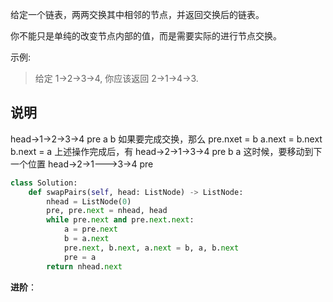 给定一个链表，两两交换其中相邻的节点，并返回交换后的链表。

你不能只是单纯的改变节点内部的值，而是需要实际的进行节点交换。

示例:
>给定 1->2->3->4, 你应该返回 2->1->4->3.

## 说明

head->1->2->3->4
pre   a  b
如果要完成交换，那么
pre.nxet = b
a.next = b.next
b.next = a
上述操作完成后，有
head->2->1->3->4
pre   b  a
这时候，要移动到下一个位置
head->2->1--->3->4
         pre

```python
class Solution:
    def swapPairs(self, head: ListNode) -> ListNode:
        nhead = ListNode(0)
        pre, pre.next = nhead, head
        while pre.next and pre.next.next:
            a = pre.next
            b = a.next
            pre.next, b.next, a.next = b, a, b.next
            pre = a
        return nhead.next
```

**进阶**：


